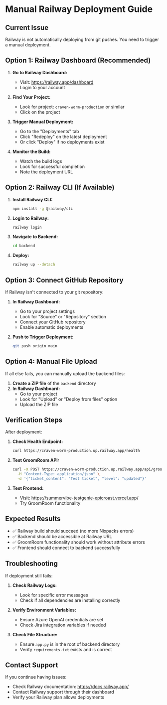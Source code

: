 # Manual Railway Deployment Guide

## Current Issue
Railway is not automatically deploying from git pushes. You need to trigger a manual deployment.

## Option 1: Railway Dashboard (Recommended)

1. **Go to Railway Dashboard:**
   - Visit: https://railway.app/dashboard
   - Login to your account

2. **Find Your Project:**
   - Look for project: `craven-worm-production` or similar
   - Click on the project

3. **Trigger Manual Deployment:**
   - Go to the "Deployments" tab
   - Click "Redeploy" on the latest deployment
   - Or click "Deploy" if no deployments exist

4. **Monitor the Build:**
   - Watch the build logs
   - Look for successful completion
   - Note the deployment URL

## Option 2: Railway CLI (If Available)

1. **Install Railway CLI:**
   ```bash
   npm install -g @railway/cli
   ```

2. **Login to Railway:**
   ```bash
   railway login
   ```

3. **Navigate to Backend:**
   ```bash
   cd backend
   ```

4. **Deploy:**
   ```bash
   railway up --detach
   ```

## Option 3: Connect GitHub Repository

If Railway isn't connected to your git repository:

1. **In Railway Dashboard:**
   - Go to your project settings
   - Look for "Source" or "Repository" section
   - Connect your GitHub repository
   - Enable automatic deployments

2. **Push to Trigger Deployment:**
   ```bash
   git push origin main
   ```

## Option 4: Manual File Upload

If all else fails, you can manually upload the backend files:

1. **Create a ZIP file** of the `backend` directory
2. **In Railway Dashboard:**
   - Go to your project
   - Look for "Upload" or "Deploy from files" option
   - Upload the ZIP file

## Verification Steps

After deployment:

1. **Check Health Endpoint:**
   ```bash
   curl https://craven-worm-production.up.railway.app/health
   ```

2. **Test GroomRoom API:**
   ```bash
   curl -X POST https://craven-worm-production.up.railway.app/api/groomroom/generate \
     -H "Content-Type: application/json" \
     -d '{"ticket_content": "Test ticket", "level": "updated"}'
   ```

3. **Test Frontend:**
   - Visit: https://summervibe-testgenie-epicroast.vercel.app/
   - Try GroomRoom functionality

## Expected Results

- ✅ Railway build should succeed (no more Nixpacks errors)
- ✅ Backend should be accessible at Railway URL
- ✅ GroomRoom functionality should work without attribute errors
- ✅ Frontend should connect to backend successfully

## Troubleshooting

If deployment still fails:

1. **Check Railway Logs:**
   - Look for specific error messages
   - Check if all dependencies are installing correctly

2. **Verify Environment Variables:**
   - Ensure Azure OpenAI credentials are set
   - Check Jira integration variables if needed

3. **Check File Structure:**
   - Ensure `app.py` is in the root of backend directory
   - Verify `requirements.txt` exists and is correct

## Contact Support

If you continue having issues:
- Check Railway documentation: https://docs.railway.app/
- Contact Railway support through their dashboard
- Verify your Railway plan allows deployments
